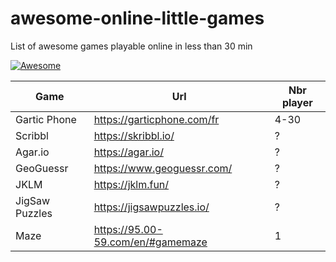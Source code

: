 # awesome-online-little-games
List of awesome games playable online in less than 30 min


[![Awesome](https://awesome.re/badge.svg)](https://awesome.re)


| Game          | Url           | Nbr player  | 
| ------------- | ------------- | ----- | 
| Gartic Phone  | https://garticphone.com/fr | 4-30| 
| Scribbl     | https://skribbl.io/      |   ? | 
| Agar.io | https://agar.io/     |     ? | 
| GeoGuessr| https://www.geoguessr.com/     |     ? | 
| JKLM | https://jklm.fun/    |     ? | 
|JigSaw Puzzles|https://jigsawpuzzles.io/|?|
|Maze|https://95.00-59.com/en/#gamemaze|1|
